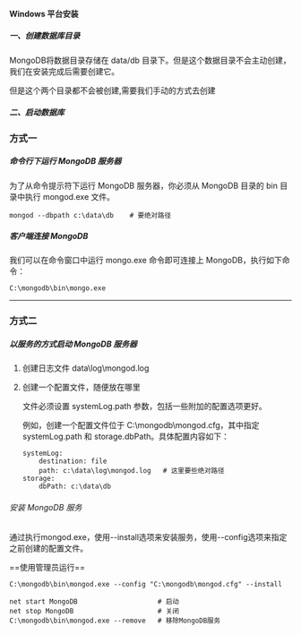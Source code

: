 #### Windows 平台安装

##### 一、创建数据库目录

MongoDB将数据目录存储在 data/db 目录下。但是这个数据目录不会主动创建，我们在安装完成后需要创建它。 

但是这个两个目录都不会被创建,需要我们手动的方式去创建

##### 二、启动数据库

### 方式一

##### 命令行下运行 MongoDB 服务器

为了从命令提示符下运行 MongoDB 服务器，你必须从 MongoDB 目录的 bin 目录中执行 mongod.exe 文件。 

```
mongod --dbpath c:\data\db    # 要绝对路径
```

##### 客户端连接 MongoDB

我们可以在命令窗口中运行 mongo.exe 命令即可连接上 MongoDB，执行如下命令： 

```
C:\mongodb\bin\mongo.exe
```

---



### 方式二

##### 以服务的方式启动 MongoDB 服务器

1. 创建日志文件 data\log\mongod.log

2. 创建一个配置文件，随便放在哪里

   文件必须设置 systemLog.path 参数，包括一些附加的配置选项更好。

   例如，创建一个配置文件位于 C:\mongodb\mongod.cfg，其中指定 systemLog.path 和 storage.dbPath。具体配置内容如下：

   ```
   systemLog:
       destination: file
       path: c:\data\log\mongod.log   # 这里要些绝对路径
   storage:
       dbPath: c:\data\db
   ```

###### 安装 MongoDB 服务

通过执行mongod.exe，使用--install选项来安装服务，使用--config选项来指定之前创建的配置文件。 

==使用管理员运行==

```
C:\mongodb\bin\mongod.exe --config "C:\mongodb\mongod.cfg" --install
```

```
net start MongoDB                    # 启动
net stop MongoDB                     # 关闭
C:\mongodb\bin\mongod.exe --remove   # 移除MongoDB服务
```

